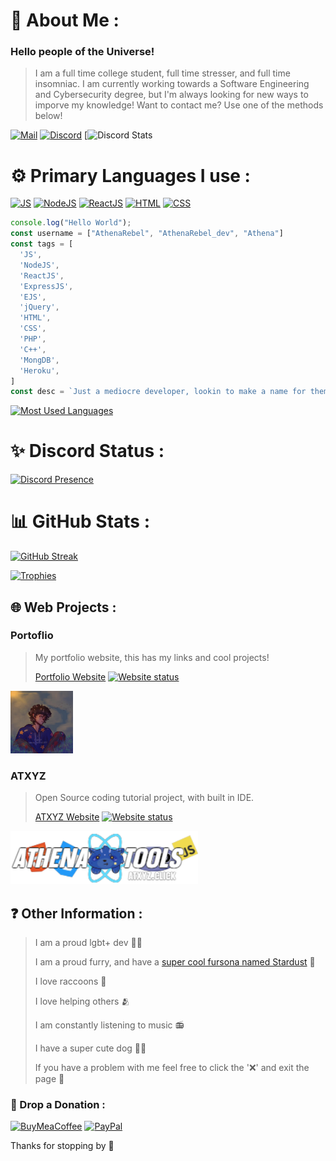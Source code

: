 # 💫 About Me :
### Hello people of the Universe! 
> I am a full time college student, full time stresser, and full time insomniac.
> I am currently working towards a Software Engineering and Cybersecurity degree, but I'm always looking for new ways to imporve my knowledge!
> Want to contact me? Use one of the methods below!

[![Mail](https://img.shields.io/badge/Gmail-D14836?style=for-the-badge&logo=gmail&logoColor=white)](mailto:hello@athenarebel.dev)
[![Discord](https://img.shields.io/badge/Discord-7289DA?style=for-the-badge&logo=discord&logoColor=white)](https://discord.gg/kuAeFkgNDJ)
[![Discord Stats](https://img.shields.io/discord/870255516893474826)


# ⚙️ Primary Languages I use :
[![JS](https://img.shields.io/badge/JavaScript-F7DF1E?style=for-the-badge&logo=javascript&logoColor=black)](https://developer.mozilla.org/en-US/docs/Web/JavaScript/About_JavaScript)
[![NodeJS](https://img.shields.io/badge/Node.js-43853D?style=for-the-badge&logo=node.js&logoColor=white)](https://nodejs.org/en/about/)
[![ReactJS](https://img.shields.io/badge/React-20232A?style=for-the-badge&logo=react&logoColor=61DAFB)](https://reactjs.org)
[![HTML](https://img.shields.io/badge/HTML5-E34F26?style=for-the-badge&logo=html5&logoColor=white)](https://developer.mozilla.org/en-US/docs/Learn/Getting_started_with_the_web/HTML_basics)
[![CSS](https://img.shields.io/badge/CSS-239120?&style=for-the-badge&logo=css3&logoColor=white)](https://developer.mozilla.org/en-US/docs/Web/CSS)

```JavaScript
console.log("Hello World");
const username = ["AthenaRebel", "AthenaRebel_dev", "Athena"]
const tags = [
  'JS',
  'NodeJS',
  'ReactJS',
  'ExpressJS',
  'EJS',
  'jQuery',
  'HTML',
  'CSS',
  'PHP',
  'C++',
  'MongDB',
  'Heroku',
]
const desc = `Just a mediocre developer, lookin to make a name for themself!`
```
[![Most Used Languages](https://github-readme-stats.vercel.app/api/top-langs/?username=athenarebeldev&theme=dark&hide_border=false&include_all_commits=true&count_private=true&layout=compact)](/)

# ✨ Discord Status :
[![Discord Presence](https://lanyard.cnrad.dev/api/677621755703197696)](/)

# 📊 GitHub Stats :
[![GitHub Streak](https://github-readme-streak-stats.herokuapp.com?user=athenarebeldev&theme=rising-sun&date_format=M%20j%5B%2C%20Y%5D&mode=weekly)](/)


[![Trophies](https://github-profile-trophy.vercel.app/?username=athenarebeldev&theme=discord&no-frame=false&no-bg=false&margin-w=4)](/)

## 🌐 Web Projects :
### Portoflio
> My portfolio website, this has my links and cool projects!
> 
> [Portfolio Website](https://athenarebel.dev) [![Website status](https://img.shields.io/website?url=https%3A%2F%2Fathenarebel.dev&style=for-the-badge)](https://athenarebel.dev)

<img src='img/me.png' width='100'>

### ATXYZ
> Open Source coding tutorial project, with built in IDE.
> 
> [ATXYZ Website](https://atxyz.click) [![Website status](https://img.shields.io/website?url=http%3A%2F%2Fatxyz.click&style=for-the-badge)](https://atxyz.click)

<img src='img/atxyz.png' width='300'>

## ❓ Other Information : 
> I am a proud lgbt+ dev 🧑‍💻
> 
> I am a proud furry, and have a [super cool fursona named Stardust](https://stardustfur.xyz/) 🐾
> 
> I love raccoons 🦝
> 
> I love helping others 🫂
> 
> I am constantly listening to music 📻
> 
> I have a super cute dog 🐕‍🦺
> 
> If you have a problem with me feel free to click the '❌' and exit the page 💞

### 💸 Drop a Donation :
[![BuyMeaCoffee](https://img.shields.io/badge/Buy_Me_A_Coffee-FFDD00?style=for-the-badge&logo=buy-me-a-coffee&logoColor=black)](https://www.buymeacoffee.com/athenarebel_dev)
[![PayPal](https://img.shields.io/badge/PayPal-00457C?style=for-the-badge&logo=paypal&logoColor=white)](https://paypal.me/athenarebeldev)


Thanks for stopping by 💙
